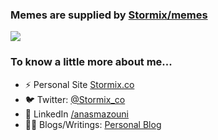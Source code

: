 ### Memes are supplied by [Stormix/memes](https://github.com/Stormix/memes/)
![](https://memes.stormix.co/send/memes)

### To know a little more about me...

- ⚡ Personal Site [Stormix.co](http://stormix.co/)
- 🐦 Twitter: [@Stormix_co](https://twitter.com/stormix_co)
- 👥 LinkedIn [/anasmazouni](https://linkedin.com/in/anasmazouni)
- 👨‍💻 Blogs/Writings: [Personal Blog](https://blog.anasmazouni.dev/)

<!--
**Stormix/Stormix** is a ✨ _special_ ✨ repository because its `README.md` (this file) appears on your GitHub profile.

I am a 21 year old, mostly self taught, software engineer from Morocco. I'm passionate about technology, communities, and everything in-between. I've worked with tools ranging from PHP / Laravel, JS/TS, Python, C++ and most web Frontend Technologies (VueJs, React ...) . I love to learn and contribute in any and every possible way. 
Here are some ideas to get you started:

- 🔭 I’m currently working on ...
- 🌱 I’m currently learning ...
- 👯 I’m looking to collaborate on ...
- 🤔 I’m looking for help with ...
- 💬 Ask me about ...
- 📫 How to reach me: ...
- 😄 Pronouns: ...
- ⚡ Fun fact: ...
-->
